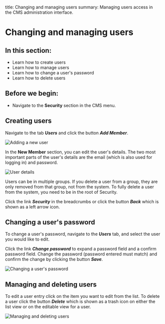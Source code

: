 title: Changing and managing users
summary: Managing users access in the CMS administration interface.

# Changing and managing users

## In this section:

* Learn how to create users
* Learn how to manage users
* Learn how to change a user's password
* Learn how to delete users

## Before we begin:

* Navigate to the **Security** section in the CMS menu.

## Creating users

Navigate to the tab ***Users*** and click the button ***Add Member***.

![Adding a new user](/_images/users-add-member.png)

In the **New Member** section, you can edit the user's details. The two most important parts of the user's details are the email (which is also used for logging in) and password.

![User details](/_images/user-details.png)

<div class="note" markdown="1">
Users can be in multiple groups. If you delete a user from a group, they are only removed from that group, not from the system. To fully delete a user from the system, you need to be in the root of Security.

Click the link ***Security*** in the breadcrumbs or click the button ***Back*** which is shown as a left arrow icon.
</div>

## Changing a user's password

To change a user's password, navigate to the ***Users*** tab, and select the user you would like to edit.

Click the link ***Change password*** to expand a password field and a confirm password field. Change the password (password entered must match) and confirm the change by clicking the button ***Save***.

![Changing a user's password](/_images/change-password.png)

## Managing and deleting users

To edit a user entry click on the item you want to edit from the list. To delete a user click the button ***Delete*** which is shown as a trash icon on either the list view or on the editable view for a user.

![Managing and deleting users](/_images/edit-delete-user.png)

